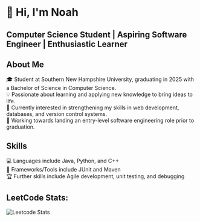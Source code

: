 # 👋 Hi, I'm Noah

## Computer Science Student | Aspiring Software Engineer | Enthusiastic Learner

## About Me

🎓 Student at Southern New Hampshire University, graduating in 2025 with a Bachelor of Science in Computer Science.  
💡 Passionate about learning and applying new knowledge to bring ideas to life.  
🔎 Currently interested in strengthening my skills in web development, databases, and version control systems.  
🚀 Working towards landing an entry-level software engineering role prior to graduation.    

## Skills

💻 Languages include Java, Python, and C++   
🔧 Frameworks/Tools include JUnit and Maven   
🏆 Further skills include Agile development, unit testing, and debugging   

## LeetCode Stats:
![Leetcode Stats](https://leetcard.jacoblin.cool/NFig03?theme=dark&font=JetBrains%20Mono)

